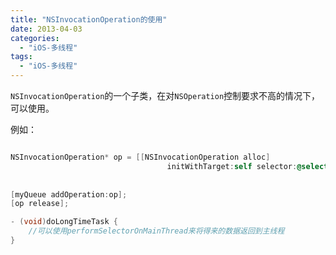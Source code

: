```yaml
---
title: "NSInvocationOperation的使用"
date: 2013-04-03
categories:
  - "iOS-多线程"
tags:
  - "iOS-多线程"
---
```

<!--more-->


`NSInvocationOperation`的一个子类，在对`NSOperation`控制要求不高的情况下，可以使用。

例如：

```objective-c

NSInvocationOperation* op = [[NSInvocationOperation alloc]
                                   initWithTarget:self selector:@selector(doLongTimeTask) object:nil];
    
    
[myQueue addOperation:op];
[op release];

- (void)doLongTimeTask {
    //可以使用performSelectorOnMainThread来将得来的数据返回到主线程
}

```

